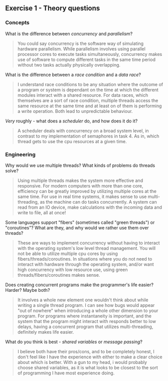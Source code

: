 Exercise 1 - Theory questions
-----------------------------

### Concepts

What is the difference between *concurrency* and *parallelism*?
> You could say concurrency is the software way of simulating hardware parallelism. While parallelism involves using parallel processor cores to execute
> tasks simultaneously, concurrency makes use of software to compute different tasks in the same time period without two tasks actually physically overlapping.

What is the difference between a *race condition* and a *data race*? 
> I understand race conditions to be any situation where the outcome of a program or system is dependant on the time at which the different modules interact with a shared resource.
> For data races, which themselves are a sort of race condition, multiple threads access the same resource at the same time and at least on of them is performing a write operation.
> Both lead to unpredictable behaviour.
 
*Very* roughly - what does a *scheduler* do, and how does it do it?
> A scheduler deals with concurrency on a broad system level, in contrast to my implementation of semaphores in task 4. As in, which thread gets to use the cpu resources at a given time. 


### Engineering

Why would we use multiple threads? What kinds of problems do threads solve?
> Using multiple threads makes the system more effective and responsive. For modern computers with more than one core, efficiency can be greatly improved by utilizing multiple cores at the same time.
> For use in real time systems, it makes sense to use multi-threading, as the machine can do tasks concurrently. A system can read from an IO device, make calculations with the incoming data and write to file, all at once!

Some languages support "fibers" (sometimes called "green threads") or "coroutines"? What are they, and why would we rather use them over threads?
> These are ways to implement concurrency without having to interact with the operating system's low level thread management. You will not be able to utilize multiple cpu cores by using fibers/threads/coroutines.
> In situations where you do not need to interact with hardware through the operating system, and/or want high concurrency with low resource use, using green threads/fibers/coroutines makes sense.

Does creating concurrent programs make the programmer's life easier? Harder? Maybe both?
> It involves a whole new element one wouldn't think about while writing a single thread program. I can see how bugs would appear "out of nowhere" when introducing a whole other dimension to your program.
> For programs where instantaneity is important, and the system that the program might interact with responds better to low delays, having a concurrent program that utilizes multi-threading, definitely makes life easier. 

What do you think is best - *shared variables* or *message passing*?
> I believe both have their pros/cons, and to be completely honest, I don't feel like I have the experience with either to make a clear choice about which is better. With a gun to my head, i would probably choose shared variables, as it is what looks to be closest to the sort of programming I have most experience doing.


